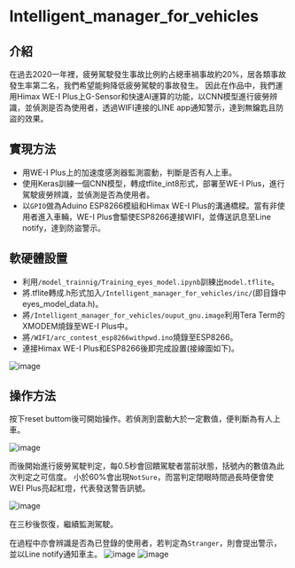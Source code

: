 # Intelligent_manager_for_vehicles
## 介紹
在過去2020一年裡，疲勞駕駛發生事故比例約占總車禍事故約20%，居各類事故發生率第二名，我們希望能夠降低疲勞駕駛的事故發生。
因此在作品中，我們運用Himax WE-I Plus上G-Sensor和快速AI運算的功能，以CNN模型進行疲勞辨識，並偵測是否為使用者，透過WIFI連接的LINE app通知警示，達到無鑰匙且防盜的效果。
## 實現方法
* 用WE-I Plus上的加速度感測器監測震動，判斷是否有人上車。
* 使用Keras訓練一個CNN模型，轉成tflite_int8形式，部署至WE-I Plus，進行駕駛疲勞辨識，並偵測是否為使用者。
* 以`GPIO`做為Aduino ESP8266模組和Himax WE-I Plus的溝通橋樑。當有非使用者進入車輛，WE-I Plus會驅使ESP8266連接WIFI，並傳送訊息至Line notify，達到防盜警示。
## 軟硬體設置
* 利用`/model_trainnig/Training_eyes_model.ipynb`訓練出`model.tflite`。
* 將.tflite轉成.h形式加入`/Intelligent_manager_for_vehicles/inc/`(即目錄中eyes_model_data.h)。
* 將`/Intelligent_manager_for_vehicles/ouput_gnu.image`利用Tera Term的XMODEM燒錄至WE-I Plus中。
* 將`/WIFI/arc_contest_esp8266withpwd.ino`燒錄至ESP8266。
* 連接Himax WE-I Plus和ESP8266後即完成設置(接線圖如下)。

![image](https://user-images.githubusercontent.com/48234255/126736324-9d7d40e6-58cc-477b-a9ac-7a14d6ff3c4b.png)

## 操作方法
按下reset buttom後可開始操作。若偵測到震動大於一定數值，便判斷為有人上車。

![image](https://user-images.githubusercontent.com/48234255/119994911-a4f4bb80-bfff-11eb-9b96-754bb3ee03db.png)

而後開始進行疲勞駕駛判定，每0.5秒會回饋駕駛者當前狀態，括號內的數值為此次判定之可信度。
小於60%會出現`NotSure`，而當判定閉眼時間過長時便會使 WEI Plus亮起紅燈，代表發送警告訊號。

![image](https://user-images.githubusercontent.com/48234255/120002038-feacb400-c006-11eb-83df-b383f1ceb5fb.png)

在三秒後恢復，繼續監測駕駛。

在過程中亦會辨識是否為已登錄的使用者，若判定為`Stranger`，則會提出警示，並以Line notify通知車主。
![image](https://user-images.githubusercontent.com/48234255/126733247-4dea2340-4e31-4608-937a-83d7d5975cfe.png)
![image](https://user-images.githubusercontent.com/48234255/126733267-e9edee98-0284-4165-877b-c8a38a9b9be8.png)

